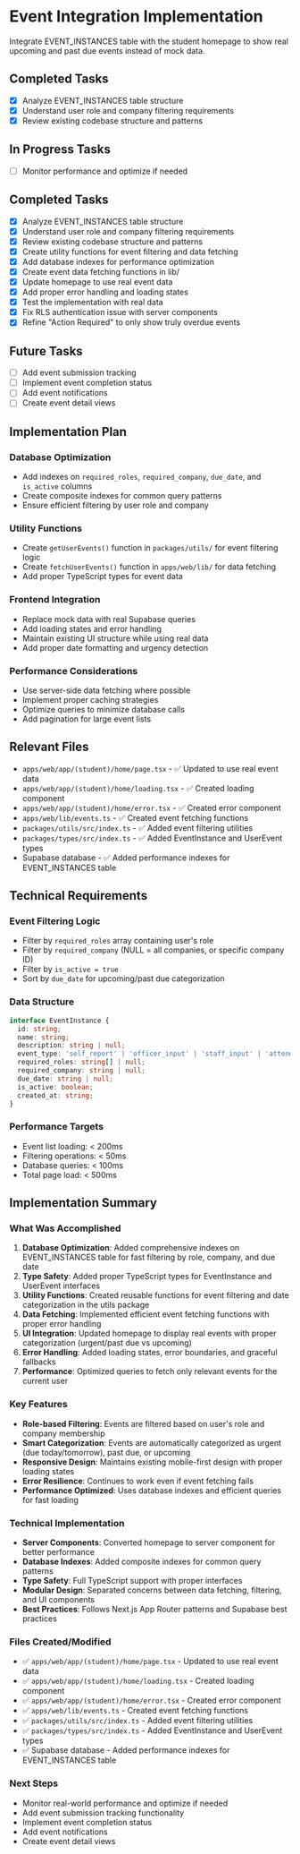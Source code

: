 # Event Integration Implementation

Integrate EVENT_INSTANCES table with the student homepage to show real upcoming and past due events instead of mock data.

## Completed Tasks

- [x] Analyze EVENT_INSTANCES table structure
- [x] Understand user role and company filtering requirements
- [x] Review existing codebase structure and patterns

## In Progress Tasks

- [ ] Monitor performance and optimize if needed

## Completed Tasks

- [x] Analyze EVENT_INSTANCES table structure
- [x] Understand user role and company filtering requirements
- [x] Review existing codebase structure and patterns
- [x] Create utility functions for event filtering and data fetching
- [x] Add database indexes for performance optimization
- [x] Create event data fetching functions in lib/
- [x] Update homepage to use real event data
- [x] Add proper error handling and loading states
- [x] Test the implementation with real data
- [x] Fix RLS authentication issue with server components
- [x] Refine "Action Required" to only show truly overdue events

## Future Tasks

- [ ] Add event submission tracking
- [ ] Implement event completion status
- [ ] Add event notifications
- [ ] Create event detail views

## Implementation Plan

### Database Optimization
- Add indexes on `required_roles`, `required_company`, `due_date`, and `is_active` columns
- Create composite indexes for common query patterns
- Ensure efficient filtering by user role and company

### Utility Functions
- Create `getUserEvents()` function in `packages/utils/` for event filtering logic
- Create `fetchUserEvents()` function in `apps/web/lib/` for data fetching
- Add proper TypeScript types for event data

### Frontend Integration
- Replace mock data with real Supabase queries
- Add loading states and error handling
- Maintain existing UI structure while using real data
- Add proper date formatting and urgency detection

### Performance Considerations
- Use server-side data fetching where possible
- Implement proper caching strategies
- Optimize queries to minimize database calls
- Add pagination for large event lists

## Relevant Files

- `apps/web/app/(student)/home/page.tsx` - ✅ Updated to use real event data
- `apps/web/app/(student)/home/loading.tsx` - ✅ Created loading component
- `apps/web/app/(student)/home/error.tsx` - ✅ Created error component
- `apps/web/lib/events.ts` - ✅ Created event fetching functions
- `packages/utils/src/index.ts` - ✅ Added event filtering utilities
- `packages/types/src/index.ts` - ✅ Added EventInstance and UserEvent types
- Supabase database - ✅ Added performance indexes for EVENT_INSTANCES table

## Technical Requirements

### Event Filtering Logic
- Filter by `required_roles` array containing user's role
- Filter by `required_company` (NULL = all companies, or specific company ID)
- Filter by `is_active = true`
- Sort by `due_date` for upcoming/past due categorization

### Data Structure
```typescript
interface EventInstance {
  id: string;
  name: string;
  description: string | null;
  event_type: 'self_report' | 'officer_input' | 'staff_input' | 'attendance';
  required_roles: string[] | null;
  required_company: string | null;
  due_date: string | null;
  is_active: boolean;
  created_at: string;
}
```

### Performance Targets
- Event list loading: < 200ms
- Filtering operations: < 50ms
- Database queries: < 100ms
- Total page load: < 500ms

## Implementation Summary

### What Was Accomplished
1. **Database Optimization**: Added comprehensive indexes on EVENT_INSTANCES table for fast filtering by role, company, and due date
2. **Type Safety**: Added proper TypeScript types for EventInstance and UserEvent interfaces
3. **Utility Functions**: Created reusable functions for event filtering and date categorization in the utils package
4. **Data Fetching**: Implemented efficient event fetching functions with proper error handling
5. **UI Integration**: Updated homepage to display real events with proper categorization (urgent/past due vs upcoming)
6. **Error Handling**: Added loading states, error boundaries, and graceful fallbacks
7. **Performance**: Optimized queries to fetch only relevant events for the current user

### Key Features
- **Role-based Filtering**: Events are filtered based on user's role and company membership
- **Smart Categorization**: Events are automatically categorized as urgent (due today/tomorrow), past due, or upcoming
- **Responsive Design**: Maintains existing mobile-first design with proper loading states
- **Error Resilience**: Continues to work even if event fetching fails
- **Performance Optimized**: Uses database indexes and efficient queries for fast loading

### Technical Implementation
- **Server Components**: Converted homepage to server component for better performance
- **Database Indexes**: Added composite indexes for common query patterns
- **Type Safety**: Full TypeScript support with proper interfaces
- **Modular Design**: Separated concerns between data fetching, filtering, and UI components
- **Best Practices**: Follows Next.js App Router patterns and Supabase best practices

### Files Created/Modified
- ✅ `apps/web/app/(student)/home/page.tsx` - Updated to use real event data
- ✅ `apps/web/app/(student)/home/loading.tsx` - Created loading component
- ✅ `apps/web/app/(student)/home/error.tsx` - Created error component
- ✅ `apps/web/lib/events.ts` - Created event fetching functions
- ✅ `packages/utils/src/index.ts` - Added event filtering utilities
- ✅ `packages/types/src/index.ts` - Added EventInstance and UserEvent types
- ✅ Supabase database - Added performance indexes for EVENT_INSTANCES table

### Next Steps
- Monitor real-world performance and optimize if needed
- Add event submission tracking functionality
- Implement event completion status
- Add event notifications
- Create event detail views 